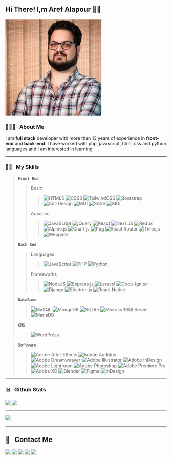 <h2>Hi There! I,m Aref Alapour 👋🏻</h2>

<a href="https://arefalapour.ir/"><img width="300px" src="https://github.com/aref-alapour/aref-alapour/blob/main/photo_2024-03-26_02-30-49.jpg" /></a>

<h3>🧑🏻‍💻 &nbsp; About Me</h3>

<p>I am <strong>full stack</strong> developer with more than 13 years of experience in <strong>front-end</strong> and <strong>back-end</strong>. I have worked with php, javascript, html, css and python languages ​​and I am interested in learning.


-----


<h3>👨‍💼 &nbsp; My Skills</h3>


> **`Front End`**
> > Besic
> > > ![HTML5](https://img.shields.io/badge/html5-%23E34F26.svg?style=for-the-badge&logo=html5&logoColor=white) ![CSS3](https://img.shields.io/badge/css3-%231572B6.svg?style=for-the-badge&logo=css3&logoColor=white) ![TailwindCSS](https://img.shields.io/badge/tailwindcss-%2338B2AC.svg?style=for-the-badge&logo=tailwind-css&logoColor=white) ![Bootstrap](https://img.shields.io/badge/bootstrap-%238511FA.svg?style=for-the-badge&logo=bootstrap&logoColor=white) ![Ant-Design](https://img.shields.io/badge/-AntDesign-%230170FE?style=for-the-badge&logo=ant-design&logoColor=white) ![MUI](https://img.shields.io/badge/MUI-%230081CB.svg?style=for-the-badge&logo=mui&logoColor=white) ![SASS](https://img.shields.io/badge/SASS-hotpink.svg?style=for-the-badge&logo=SASS&logoColor=white) ![MDI](https://img.shields.io/badge/Material%20Design-white?style=for-the-badge&logo=materialdesign&logoColor=blue)
> > 
> > Advance
> > > ![JavaScript](https://img.shields.io/badge/javascript-%23323330.svg?style=for-the-badge&logo=javascript&logoColor=%23F7DF1E) ![jQuery](https://img.shields.io/badge/jquery-%230769AD.svg?style=for-the-badge&logo=jquery&logoColor=white) ![React](https://img.shields.io/badge/react-%2320232a.svg?style=for-the-badge&logo=react&logoColor=%2361DAFB) ![Next JS](https://img.shields.io/badge/Next-black?style=for-the-badge&logo=next.js&logoColor=white) ![Redux](https://img.shields.io/badge/redux-%23593d88.svg?style=for-the-badge&logo=redux&logoColor=white) ![Alpine.js](https://img.shields.io/badge/alpinejs-white.svg?style=for-the-badge&logo=alpinedotjs&logoColor=%238BC0D0) ![Chart.js](https://img.shields.io/badge/chart.js-F5788D.svg?style=for-the-badge&logo=chart.js&logoColor=white) ![Pug](https://img.shields.io/badge/Pug-FFF?style=for-the-badge&logo=pug&logoColor=A86454) ![React Router](https://img.shields.io/badge/React_Router-CA4245?style=for-the-badge&logo=react-router&logoColor=white) ![Threejs](https://img.shields.io/badge/threejs-black?style=for-the-badge&logo=three.js&logoColor=white) ![Webpack](https://img.shields.io/badge/webpack-%238DD6F9.svg?style=for-the-badge&logo=webpack&logoColor=black)
> > >
> **`Back End`**
> > Languages
> > > ![JavaScript](https://img.shields.io/badge/javascript-%23323330.svg?style=for-the-badge&logo=javascript&logoColor=%23F7DF1E) ![PHP](https://img.shields.io/badge/php-%23777BB4.svg?style=for-the-badge&logo=php&logoColor=white) ![Python](https://img.shields.io/badge/python-3670A0?style=for-the-badge&logo=python&logoColor=ffdd54)
> > >
> > Frameworks
> > > ![NodeJS](https://img.shields.io/badge/node.js-6DA55F?style=for-the-badge&logo=node.js&logoColor=white) ![Express.js](https://img.shields.io/badge/express.js-%23404d59.svg?style=for-the-badge&logo=express&logoColor=%2361DAFB) ![Laravel](https://img.shields.io/badge/laravel-%23FF2D20.svg?style=for-the-badge&logo=laravel&logoColor=white) ![Code-Igniter](https://img.shields.io/badge/CodeIgniter-%23EF4223.svg?style=for-the-badge&logo=codeIgniter&logoColor=white) ![Django](https://img.shields.io/badge/django-%23092E20.svg?style=for-the-badge&logo=django&logoColor=white) ![Electron.js](https://img.shields.io/badge/Electron-191970?style=for-the-badge&logo=Electron&logoColor=white) ![React Native](https://img.shields.io/badge/react_native-%2320232a.svg?style=for-the-badge&logo=react&logoColor=%2361DAFB) 
> > >
> **`DataBase`**
> > ![MySQL](https://img.shields.io/badge/mysql-4479A1.svg?style=for-the-badge&logo=mysql&logoColor=white) ![MongoDB](https://img.shields.io/badge/MongoDB-%234ea94b.svg?style=for-the-badge&logo=mongodb&logoColor=white) ![SQLite](https://img.shields.io/badge/sqlite-%2307405e.svg?style=for-the-badge&logo=sqlite&logoColor=white) ![MicrosoftSQLServer](https://img.shields.io/badge/Microsoft%20SQL%20Server-CC2927?style=for-the-badge&logo=microsoft%20sql%20server&logoColor=white) ![MariaDB](https://img.shields.io/badge/MariaDB-003545?style=for-the-badge&logo=mariadb&logoColor=white)
> >
> **`CMS`**
> >![WordPress](https://img.shields.io/badge/WordPress-%23117AC9.svg?style=for-the-badge&logo=WordPress&logoColor=white)
> >

> **`Software`**
> > ![Adobe After Effects](https://img.shields.io/badge/Adobe%20After%20Effects-9999FF.svg?style=for-the-badge&logo=Adobe%20After%20Effects&logoColor=white) ![Adobe Audition](https://img.shields.io/badge/Adobe%20Audition-9999FF.svg?style=for-the-badge&logo=Adobe%20Audition&logoColor=white) ![Adobe Dreamweaver](https://img.shields.io/badge/Adobe%20Dreamweaver-FF61F6.svg?style=for-the-badge&logo=Adobe%20Dreamweaver&logoColor=white) ![Adobe Illustrator](https://img.shields.io/badge/adobe%20illustrator-%23FF9A00.svg?style=for-the-badge&logo=adobe%20illustrator&logoColor=white) ![Adobe InDesign](https://img.shields.io/badge/Adobe%20InDesign-49021F?style=for-the-badge&logo=adobeindesign&logoColor=white) ![Adobe Lightroom](https://img.shields.io/badge/Adobe%20Lightroom-31A8FF.svg?style=for-the-badge&logo=Adobe%20Lightroom&logoColor=white) ![Adobe Photoshop](https://img.shields.io/badge/adobe%20photoshop-%2331A8FF.svg?style=for-the-badge&logo=adobe%20photoshop&logoColor=white) ![Adobe Premiere Pro](https://img.shields.io/badge/Adobe%20Premiere%20Pro-9999FF.svg?style=for-the-badge&logo=Adobe%20Premiere%20Pro&logoColor=white) ![Adobe XD](https://img.shields.io/badge/Adobe%20XD-470137?style=for-the-badge&logo=Adobe%20XD&logoColor=#FF61F6) ![Blender](https://img.shields.io/badge/blender-%23F5792A.svg?style=for-the-badge&logo=blender&logoColor=white) ![Figma](https://img.shields.io/badge/figma-%23F24E1E.svg?style=for-the-badge&logo=figma&logoColor=white) ![InDesign](https://img.shields.io/badge/Adobe%20InDesign-470019?style=for-the-badge&logo=adobeindesign&logoColor=white) 
---------
<h3>📊 &nbsp; Github Stats</h3>

<div>
  <img src="https://github-readme-stats.vercel.app/api?username=aref-alapour&show_icons=true&theme=radical" />
  <img src="https://github-readme-stats.vercel.app/api/top-langs/?username=aref-alapour&layout=donut" />
</div>

-----

<img src="https://github-readme-stats.vercel.app/api/wakatime?username=aref_alapour" />

-----

<h2>📲 &nbsp; Contact Me</h2>

<div>
  <a href="https://arefalapour.ir/"><img src="https://img.shields.io/badge/Website-https://arefalapour.ir-red?logo=google-chrome" /></a>
  <a href="https://instagram.com/arefalapour.ir"><img src="https://img.shields.io/badge/Instagram-@arefalapour.ir-purple?logo=instagram" /></a>
  <a href="mailto: arefalapour@gmail.com"><img src="https://img.shields.io/badge/Gmail-arefalapour-orange?logo=gmail" /></a>
  <a href="https://t.me/arefalapour"><img src="https://img.shields.io/badge/Telegram-@arefalapour-blue?logo=telegram" /></a>
  <a href="https://www.linkedin.com/in/arefalapour/"><img src="https://img.shields.io/badge/Linkedin-arefalapour-87CEEB?logo=linkedin" /></a>
</div>
